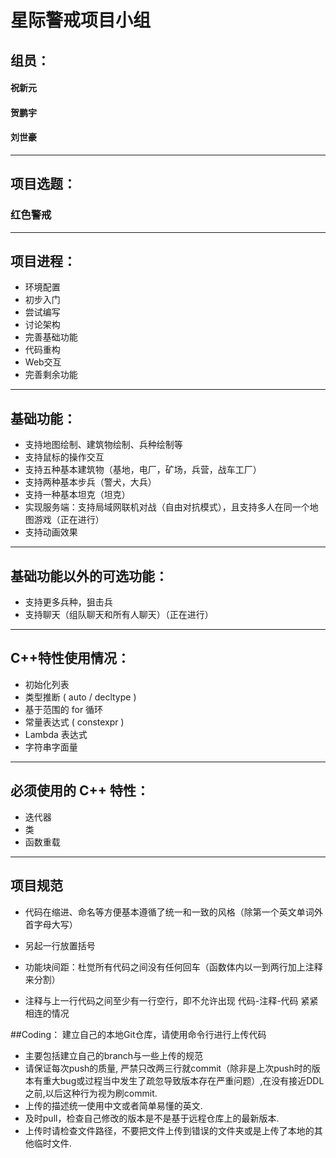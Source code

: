星际警戒项目小组
=====
组员：
-----
#### 祝新元
#### 贺鹏宇
#### 刘世豪
-----
项目选题：
-----
### 红色警戒
-----
项目进程：
-----
* 环境配置
* 初步入门
* 尝试编写
* 讨论架构
* 完善基础功能
* 代码重构
* Web交互
* 完善剩余功能
-----
基础功能：
-----
* 支持地图绘制、建筑物绘制、兵种绘制等
* 支持鼠标的操作交互
* 支持五种基本建筑物（基地，电厂，矿场，兵营，战车工厂）
* 支持两种基本步兵（警犬，大兵）
* 支持一种基本坦克（坦克）
* 实现服务端：支持局域网联机对战（自由对抗模式），且支持多人在同一个地图游戏（正在进行）
* 支持动画效果
------
基础功能以外的可选功能：
-----
* 支持更多兵种，狙击兵
* 支持聊天（组队聊天和所有人聊天）（正在进行）
-----
C++特性使用情况：
-----
* 初始化列表
* 类型推断 ( auto  /  decltype )
* 基于范围的 for  循环
* 常量表达式 ( constexpr )
* Lambda 表达式
* 字符串字面量
-----
必须使用的 C++ 特性：
-----
* 迭代器
* 类
* 函数重载
-----
项目规范
-----
* 代码在缩进、命名等方便基本遵循了统一和一致的风格（除第一个英文单词外首字母大写）
* 另起一行放置括号

* 功能块间距：杜觉所有代码之间没有任何回车（函数体内以一到两行加上注释来分割）
* 注释与上一行代码之间至少有一行空行，即不允许出现 代码-注释-代码 紧紧相连的情况

##Coding： 建立自己的本地Git仓库，请使用命令行进行上传代码
* 主要包括建立自己的branch与一些上传的规范
* 请保证每次push的质量, 严禁只改两三行就commit（除非是上次push时的版本有重大bug或过程当中发生了疏忽导致版本存在严重问题）,在没有接近DDL之前,以后这种行为视为刷commit.
* 上传的描述统一使用中文或者简单易懂的英文.
* 及时pull，检查自己修改的版本是不是基于远程仓库上的最新版本.
* 上传时请检查文件路径，不要把文件上传到错误的文件夹或是上传了本地的其他临时文件.
